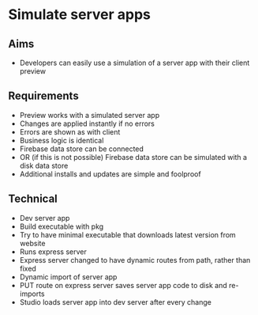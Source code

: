 Simulate server apps
====================

Aims
----

- Developers can easily use a simulation of a server app with their client preview

Requirements
------------

- Preview works with a simulated server app
- Changes are applied instantly if no errors
- Errors are shown as with client
- Business logic is identical
- Firebase data store can be connected
- OR (if this is not possible) Firebase data store can be simulated with a disk data store
- Additional installs and updates are simple and foolproof

Technical
---------

- Dev server app
- Build executable with pkg
- Try to have minimal executable that downloads latest version from website
- Runs express server
- Express server changed to have dynamic routes from path, rather than fixed
- Dynamic import of server app
- PUT route on express server saves server app code to disk and re-imports
- Studio loads server app into dev server after every change